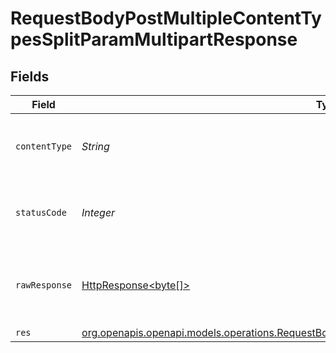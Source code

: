 # RequestBodyPostMultipleContentTypesSplitParamMultipartResponse


## Fields

| Field                                                                                                                                                                                    | Type                                                                                                                                                                                     | Required                                                                                                                                                                                 | Description                                                                                                                                                                              |
| ---------------------------------------------------------------------------------------------------------------------------------------------------------------------------------------- | ---------------------------------------------------------------------------------------------------------------------------------------------------------------------------------------- | ---------------------------------------------------------------------------------------------------------------------------------------------------------------------------------------- | ---------------------------------------------------------------------------------------------------------------------------------------------------------------------------------------- |
| `contentType`                                                                                                                                                                            | *String*                                                                                                                                                                                 | :heavy_check_mark:                                                                                                                                                                       | HTTP response content type for this operation                                                                                                                                            |
| `statusCode`                                                                                                                                                                             | *Integer*                                                                                                                                                                                | :heavy_check_mark:                                                                                                                                                                       | HTTP response status code for this operation                                                                                                                                             |
| `rawResponse`                                                                                                                                                                            | [HttpResponse<byte[]>](https://docs.oracle.com/en/java/javase/11/docs/api/java.net.http/java/net/http/HttpResponse.html)                                                                 | :heavy_minus_sign:                                                                                                                                                                       | Raw HTTP response; suitable for custom response parsing                                                                                                                                  |
| `res`                                                                                                                                                                                    | [org.openapis.openapi.models.operations.RequestBodyPostMultipleContentTypesSplitParamMultipartRes](../../models/operations/RequestBodyPostMultipleContentTypesSplitParamMultipartRes.md) | :heavy_minus_sign:                                                                                                                                                                       | OK                                                                                                                                                                                       |